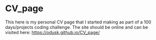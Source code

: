 # CV_page

This here is my personal CV page that I started making as part of a 100 days/projects coding challenge. 
The site should be online and can be visited here: https://odusk.github.io/CV_page/
